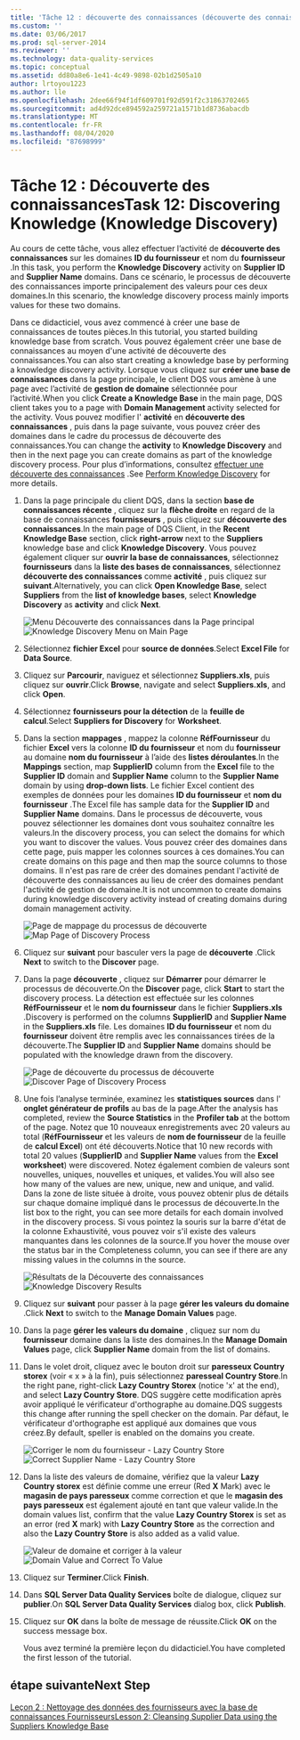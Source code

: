 ```yaml
---
title: 'Tâche 12 : découverte des connaissances (découverte des connaissances) | Microsoft Docs'
ms.custom: ''
ms.date: 03/06/2017
ms.prod: sql-server-2014
ms.reviewer: ''
ms.technology: data-quality-services
ms.topic: conceptual
ms.assetid: dd80a8e6-1e41-4c49-9898-02b1d2505a10
author: lrtoyou1223
ms.author: lle
ms.openlocfilehash: 2dee66f94f1df609701f92d591f2c31863702465
ms.sourcegitcommit: ad4d92dce894592a259721a1571b1d8736abacdb
ms.translationtype: MT
ms.contentlocale: fr-FR
ms.lasthandoff: 08/04/2020
ms.locfileid: "87698999"
---
```

# <a name="task-12-discovering-knowledge-knowledge-discovery"></a><span data-ttu-id="1b8b6-102">Tâche 12 : Découverte des connaissances</span><span class="sxs-lookup"><span data-stu-id="1b8b6-102">Task 12: Discovering Knowledge (Knowledge Discovery)</span></span>
  <span data-ttu-id="1b8b6-103">Au cours de cette tâche, vous allez effectuer l’activité de **découverte des connaissances** sur les domaines **ID du fournisseur** et nom du **fournisseur** .</span><span class="sxs-lookup"><span data-stu-id="1b8b6-103">In this task, you perform the **Knowledge Discovery** activity on **Supplier ID** and **Supplier Name** domains.</span></span> <span data-ttu-id="1b8b6-104">Dans ce scénario, le processus de découverte des connaissances importe principalement des valeurs pour ces deux domaines.</span><span class="sxs-lookup"><span data-stu-id="1b8b6-104">In this scenario, the knowledge discovery process mainly imports values for these two domains.</span></span>  
  
 <span data-ttu-id="1b8b6-105">Dans ce didacticiel, vous avez commencé à créer une base de connaissances de toutes pièces.</span><span class="sxs-lookup"><span data-stu-id="1b8b6-105">In this tutorial, you started building knowledge base from scratch.</span></span> <span data-ttu-id="1b8b6-106">Vous pouvez également créer une base de connaissances au moyen d'une activité de découverte des connaissances.</span><span class="sxs-lookup"><span data-stu-id="1b8b6-106">You can also start creating a knowledge base by performing a knowledge discovery activity.</span></span> <span data-ttu-id="1b8b6-107">Lorsque vous cliquez sur **créer une base de connaissances** dans la page principale, le client DQS vous amène à une page avec l’activité de **gestion de domaine** sélectionnée pour l’activité.</span><span class="sxs-lookup"><span data-stu-id="1b8b6-107">When you click **Create a Knowledge Base** in the main page, DQS client takes you to a page with **Domain Management** activity selected for the activity.</span></span> <span data-ttu-id="1b8b6-108">Vous pouvez modifier l' **activité** en **découverte des connaissances** , puis dans la page suivante, vous pouvez créer des domaines dans le cadre du processus de découverte des connaissances.</span><span class="sxs-lookup"><span data-stu-id="1b8b6-108">You can change the **activity** to **Knowledge Discovery** and then in the next page you can create domains as part of the knowledge discovery process.</span></span> <span data-ttu-id="1b8b6-109">Pour plus d’informations, consultez [effectuer une découverte des connaissances](https://msdn.microsoft.com/library/hh510398.aspx) .</span><span class="sxs-lookup"><span data-stu-id="1b8b6-109">See [Perform Knowledge Discovery](https://msdn.microsoft.com/library/hh510398.aspx) for more details.</span></span>  
  
1.  <span data-ttu-id="1b8b6-110">Dans la page principale du client DQS, dans la section **base de connaissances récente** , cliquez sur la **flèche droite** en regard de la base de connaissances **fournisseurs** , puis cliquez sur **découverte des connaissances**.</span><span class="sxs-lookup"><span data-stu-id="1b8b6-110">In the main page of DQS Client, in the **Recent Knowledge Base** section, click **right-arrow** next to the **Suppliers** knowledge base and click **Knowledge Discovery**.</span></span> <span data-ttu-id="1b8b6-111">Vous pouvez également cliquer sur **ouvrir la base de connaissances**, sélectionnez **fournisseurs** dans la **liste des bases de connaissances**, sélectionnez **découverte des connaissances** comme **activité** , puis cliquez sur **suivant**.</span><span class="sxs-lookup"><span data-stu-id="1b8b6-111">Alternatively, you can click **Open Knowledge Base**, select **Suppliers** from the **list of knowledge bases**, select **Knowledge Discovery** as **activity** and click **Next**.</span></span>  
  
     <span data-ttu-id="1b8b6-112">![Menu Découverte des connaissances dans la Page principal](../../2014/tutorials/media/et-discoveringknowledge-01.jpg "Menu Découverte des connaissances dans la Page principal")</span><span class="sxs-lookup"><span data-stu-id="1b8b6-112">![Knowledge Discovery Menu on Main Page](../../2014/tutorials/media/et-discoveringknowledge-01.jpg "Knowledge Discovery Menu on Main Page")</span></span>  
  
2.  <span data-ttu-id="1b8b6-113">Sélectionnez **fichier Excel** pour **source de données**.</span><span class="sxs-lookup"><span data-stu-id="1b8b6-113">Select **Excel File** for **Data Source**.</span></span>  
  
3.  <span data-ttu-id="1b8b6-114">Cliquez sur **Parcourir**, naviguez et sélectionnez **Suppliers.xls**, puis cliquez sur **ouvrir**.</span><span class="sxs-lookup"><span data-stu-id="1b8b6-114">Click **Browse**, navigate and select **Suppliers.xls**, and click **Open**.</span></span>  
  
4.  <span data-ttu-id="1b8b6-115">Sélectionnez **fournisseurs pour la détection** de la **feuille de calcul**.</span><span class="sxs-lookup"><span data-stu-id="1b8b6-115">Select **Suppliers for Discovery** for **Worksheet**.</span></span>  
  
5.  <span data-ttu-id="1b8b6-116">Dans la section **mappages** , mappez la colonne **RéfFournisseur** du fichier **Excel** vers la colonne **ID du fournisseur** et nom du **fournisseur** au domaine **nom du fournisseur** à l’aide des **listes déroulantes**.</span><span class="sxs-lookup"><span data-stu-id="1b8b6-116">In the **Mappings** section, map **SupplierID** column from the **Excel** file to the **Supplier ID** domain and **Supplier Name** column to the **Supplier Name** domain by using **drop-down lists**.</span></span> <span data-ttu-id="1b8b6-117">Le fichier Excel contient des exemples de données pour les domaines **ID du fournisseur** et **nom du fournisseur** .</span><span class="sxs-lookup"><span data-stu-id="1b8b6-117">The Excel file has sample data for the **Supplier ID** and **Supplier Name** domains.</span></span> <span data-ttu-id="1b8b6-118">Dans le processus de découverte, vous pouvez sélectionner les domaines dont vous souhaitez connaître les valeurs.</span><span class="sxs-lookup"><span data-stu-id="1b8b6-118">In the discovery process, you can select the domains for which you want to discover the values.</span></span> <span data-ttu-id="1b8b6-119">Vous pouvez créer des domaines dans cette page, puis mapper les colonnes sources à ces domaines.</span><span class="sxs-lookup"><span data-stu-id="1b8b6-119">You can create domains on this page and then map the source columns to those domains.</span></span> <span data-ttu-id="1b8b6-120">Il n'est pas rare de créer des domaines pendant l'activité de découverte des connaissances au lieu de créer des domaines pendant l'activité de gestion de domaine.</span><span class="sxs-lookup"><span data-stu-id="1b8b6-120">It is not uncommon to create domains during knowledge discovery activity instead of creating domains during domain management activity.</span></span>  
  
     <span data-ttu-id="1b8b6-121">![Page de mappage du processus de découverte](../../2014/tutorials/media/et-discoveringknowledge-02.jpg "Page de mappage du processus de découverte")</span><span class="sxs-lookup"><span data-stu-id="1b8b6-121">![Map Page of Discovery Process](../../2014/tutorials/media/et-discoveringknowledge-02.jpg "Map Page of Discovery Process")</span></span>  
  
6.  <span data-ttu-id="1b8b6-122">Cliquez sur **suivant** pour basculer vers la page de **découverte** .</span><span class="sxs-lookup"><span data-stu-id="1b8b6-122">Click **Next** to switch to the **Discover** page.</span></span>  
  
7.  <span data-ttu-id="1b8b6-123">Dans la page **découverte** , cliquez sur **Démarrer** pour démarrer le processus de découverte.</span><span class="sxs-lookup"><span data-stu-id="1b8b6-123">On the **Discover** page, click **Start** to start the discovery process.</span></span> <span data-ttu-id="1b8b6-124">La détection est effectuée sur les colonnes **RéfFournisseur** et le **nom du fournisseur** dans le fichier **Suppliers.xls** .</span><span class="sxs-lookup"><span data-stu-id="1b8b6-124">Discovery is performed on the columns **SupplierID** and **Supplier Name** in the **Suppliers.xls** file.</span></span> <span data-ttu-id="1b8b6-125">Les domaines **ID du fournisseur** et nom du **fournisseur** doivent être remplis avec les connaissances tirées de la découverte.</span><span class="sxs-lookup"><span data-stu-id="1b8b6-125">The **Supplier ID** and **Supplier Name** domains should be populated with the knowledge drawn from the discovery.</span></span>  
  
     <span data-ttu-id="1b8b6-126">![Page de découverte du processus de découverte](../../2014/tutorials/media/et-discoveringknowledge-03.jpg "Page de découverte du processus de découverte")</span><span class="sxs-lookup"><span data-stu-id="1b8b6-126">![Discover Page of Discovery Process](../../2014/tutorials/media/et-discoveringknowledge-03.jpg "Discover Page of Discovery Process")</span></span>  
  
8.  <span data-ttu-id="1b8b6-127">Une fois l’analyse terminée, examinez les **statistiques sources** dans l' **onglet générateur de profils** au bas de la page.</span><span class="sxs-lookup"><span data-stu-id="1b8b6-127">After the analysis has completed, review the **Source Statistics** in the **Profiler tab** at the bottom of the page.</span></span> <span data-ttu-id="1b8b6-128">Notez que 10 nouveaux enregistrements avec 20 valeurs au total (**RéfFournisseur** et les valeurs de **nom de fournisseur** de la feuille de **calcul Excel**) ont été découverts.</span><span class="sxs-lookup"><span data-stu-id="1b8b6-128">Notice that 10 new records with total 20 values (**SupplierID** and **Supplier Name** values from the **Excel worksheet**) were discovered.</span></span> <span data-ttu-id="1b8b6-129">Notez également combien de valeurs sont nouvelles, uniques, nouvelles et uniques, et valides.</span><span class="sxs-lookup"><span data-stu-id="1b8b6-129">You will also see how many of the values are new, unique, new and unique, and valid.</span></span> <span data-ttu-id="1b8b6-130">Dans la zone de liste située à droite, vous pouvez obtenir plus de détails sur chaque domaine impliqué dans le processus de découverte.</span><span class="sxs-lookup"><span data-stu-id="1b8b6-130">In the list box to the right, you can see more details for each domain involved in the discovery process.</span></span> <span data-ttu-id="1b8b6-131">Si vous pointez la souris sur la barre d'état de la colonne Exhaustivité, vous pouvez voir s'il existe des valeurs manquantes dans les colonnes de la source.</span><span class="sxs-lookup"><span data-stu-id="1b8b6-131">If you hover the mouse over the status bar in the Completeness column, you can see if there are any missing values in the columns in the source.</span></span>  
  
     <span data-ttu-id="1b8b6-132">![Résultats de la Découverte des connaissances](../../2014/tutorials/media/et-discoveringknowledge-04.jpg "Résultats de la Découverte des connaissances")</span><span class="sxs-lookup"><span data-stu-id="1b8b6-132">![Knowledge Discovery Results](../../2014/tutorials/media/et-discoveringknowledge-04.jpg "Knowledge Discovery Results")</span></span>  
  
9. <span data-ttu-id="1b8b6-133">Cliquez sur **suivant** pour passer à la page **gérer les valeurs du domaine** .</span><span class="sxs-lookup"><span data-stu-id="1b8b6-133">Click **Next** to switch to the **Manage Domain Values** page.</span></span>  
  
10. <span data-ttu-id="1b8b6-134">Dans la page **gérer les valeurs du domaine** , cliquez sur nom du **fournisseur** domaine dans la liste des domaines.</span><span class="sxs-lookup"><span data-stu-id="1b8b6-134">In the **Manage Domain Values** page, click **Supplier Name** domain from the list of domains.</span></span>  
  
11. <span data-ttu-id="1b8b6-135">Dans le volet droit, cliquez avec le bouton droit sur **paresseux Country storex** (voir « x » à la fin), puis sélectionnez **paresseal Country Store**.</span><span class="sxs-lookup"><span data-stu-id="1b8b6-135">In the right pane, right-click **Lazy Country Storex** (notice 'x' at the end), and select **Lazy Country Store**.</span></span> <span data-ttu-id="1b8b6-136">DQS suggère cette modification après avoir appliqué le vérificateur d'orthographe au domaine.</span><span class="sxs-lookup"><span data-stu-id="1b8b6-136">DQS suggests this change after running the spell checker on the domain.</span></span> <span data-ttu-id="1b8b6-137">Par défaut, le vérificateur d'orthographe est appliqué aux domaines que vous créez.</span><span class="sxs-lookup"><span data-stu-id="1b8b6-137">By default, speller is enabled on the domains you create.</span></span>  
  
     <span data-ttu-id="1b8b6-138">![Corriger le nom du fournisseur - Lazy Country Store](../../2014/tutorials/media/et-discoveringknowledge-05.jpg "Corriger le nom du fournisseur - Lazy Country Store")</span><span class="sxs-lookup"><span data-stu-id="1b8b6-138">![Correct Supplier Name - Lazy Country Store](../../2014/tutorials/media/et-discoveringknowledge-05.jpg "Correct Supplier Name - Lazy Country Store")</span></span>  
  
12. <span data-ttu-id="1b8b6-139">Dans la liste des valeurs de domaine, vérifiez que la valeur **Lazy Country storex** est définie comme une erreur (Red **X** Mark) avec le **magasin de pays paresseux** comme correction et que le **magasin des pays paresseux** est également ajouté en tant que valeur valide.</span><span class="sxs-lookup"><span data-stu-id="1b8b6-139">In the domain values list, confirm that the value **Lazy Country Storex** is set as an error (red **X** mark) with **Lazy Country Store** as the correction and also the **Lazy Country Store** is also added as a valid value.</span></span>  
  
     <span data-ttu-id="1b8b6-140">![Valeur de domaine et corriger à la valeur](../../2014/tutorials/media/et-discoveringknowledge-06.jpg "Valeur de domaine et corriger à la valeur")</span><span class="sxs-lookup"><span data-stu-id="1b8b6-140">![Domain Value and Correct To Value](../../2014/tutorials/media/et-discoveringknowledge-06.jpg "Domain Value and Correct To Value")</span></span>  
  
13. <span data-ttu-id="1b8b6-141">Cliquez sur **Terminer**.</span><span class="sxs-lookup"><span data-stu-id="1b8b6-141">Click **Finish**.</span></span>  
  
14. <span data-ttu-id="1b8b6-142">Dans **SQL Server Data Quality Services** boîte de dialogue, cliquez sur **publier**.</span><span class="sxs-lookup"><span data-stu-id="1b8b6-142">On **SQL Server Data Quality Services** dialog box, click **Publish**.</span></span>  
  
15. <span data-ttu-id="1b8b6-143">Cliquez sur **OK** dans la boîte de message de réussite.</span><span class="sxs-lookup"><span data-stu-id="1b8b6-143">Click **OK** on the success message box.</span></span>  
  
     <span data-ttu-id="1b8b6-144">Vous avez terminé la première leçon du didacticiel.</span><span class="sxs-lookup"><span data-stu-id="1b8b6-144">You have completed the first lesson of the tutorial.</span></span>  
  
## <a name="next-step"></a><span data-ttu-id="1b8b6-145">étape suivante</span><span class="sxs-lookup"><span data-stu-id="1b8b6-145">Next Step</span></span>  
 [<span data-ttu-id="1b8b6-146">Leçon 2 : Nettoyage des données des fournisseurs avec la base de connaissances Fournisseurs</span><span class="sxs-lookup"><span data-stu-id="1b8b6-146">Lesson 2: Cleansing Supplier Data using the Suppliers Knowledge Base</span></span>](../../2014/tutorials/lesson-2-cleansing-supplier-data-using-the-suppliers-knowledge-base.md)  
  
  
